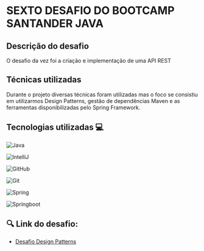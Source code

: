 # SEXTO DESAFIO DO BOOTCAMP SANTANDER JAVA

## Descrição do desafio
O desafio da vez foi a criação e implementação de uma API REST

## Técnicas utilizadas

Durante o projeto diversas técnicas foram utilizadas mas o foco 
se consistiu em utilizarmos Design Patterns, gestão de dependências 
Maven e as ferramentas disponibilizadas pelo Spring Framework.


## Tecnologias utilizadas 💻 
![Java](https://img.shields.io/badge/java-%23ED8B00.svg?style=for-the-badge&logo=openjdk&logoColor=white)

![IntelliJ](https://img.shields.io/badge/IntelliJ_IDEA-000000.svg?style=for-the-badge&logo=intellij-idea&logoColor=white)

![GitHub](https://img.shields.io/badge/GitHub-100000?style=for-the-badge&logo=github&logoColor=white)

![Git](https://img.shields.io/badge/GIT-E44C30?style=for-the-badge&logo=git&logoColor=white)

![Spring](https://img.shields.io/badge/Spring-6DB33F?style=for-the-badge&logo=spring&logoColor=white)

![Springboot](https://img.shields.io/badge/Spring_Boot-F2F4F9?style=for-the-badge&logo=spring-boot)

## 🔍 Link do desafio:
- [Desafio Design Patterns](https://github.com/digitalinnovationone/lab-padroes-projeto-spring)

